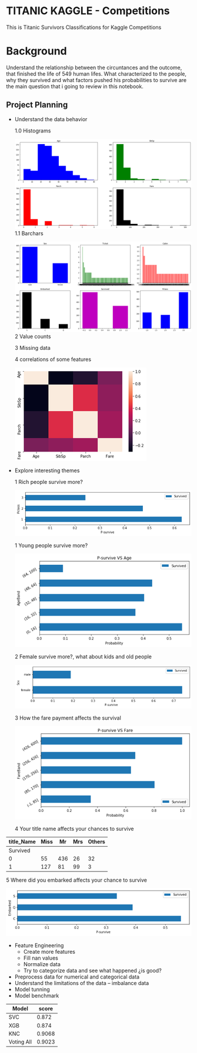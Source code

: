 # TITANIC KAGGLE - Competitions
This is Titanic Survivors Classifications for Kaggle Competitions

# Background
Understand the relationship between the circuntances and the outcome, that finished the life of 549 human lifes. What characterized to the people, why they survived and what factors pushed his probabilities to survive are the main question that i going to review in this notebook.

## Project Planning

* Understand the data behavior <p>
  1.0 Histograms<p>
  ![](img/numerica_hist.png)
  1.1 Barchars <p>
  ![](img/char_catg.png)
  2 Value counts <p>
  3 Missing data<p>
  4 correlations of some features<p>
  ![](img/corr.png)
* Explore interesting themes <p>
  1 Rich people survive more?<p>
  ![](img/pcall_survive.png)

  1 Young people survive more? <p>
  ![](img/survive_age.png)

  2 Female survive more?, what about kids and old people<p>
  ![](img/survive_catg_data.png)

  3 How the fare payment affects the survival<p>
   ![](img/survive_fare.png)

  4 Your title name affects your chances to survive<p>

|title_Name|  Miss |  Mr | Mrs  |Others|
|----------|-------|-----|------|------|
|Survived |      |        |      |     |
|0        |            55  |436  | 26     | 32|
|1        |          127  | 81  | 99     | 3|

  5 Where did you embarked affects your chance to survive<p>
  ![](img/embark_surv.png)

* Feature Engineering
    * Create more features
    * Fill nan values
    * Normalize data
    * Try to categorize data and see what happened ¿is good?
* Preprocess data for numerical and categorical data
* Understand the limitations of the data – imbalance data
* Model tunning
* Model benchmark

| Model  | score  | 
|---|---|
| SVC  |    0.872 |  
| XGB  | 0.874 | 
| KNC  |   0.9068|
| Voting All| 0.9023| 

